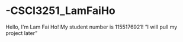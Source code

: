 # -CSCI3251_LamFaiHo


Hello, I'm Lam Fai Ho!
My student number is 1155176921!
”I will pull my project later”
